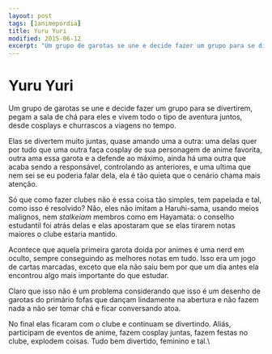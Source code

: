 ```yaml
---
layout: post
tags: [1animepordia]
title: Yuru Yuri
modified: 2015-06-12
excerpt: "Um grupo de garotas se une e decide fazer um grupo para se divertirem, pegam a sala de chá para eles e vivem todo o tipo de aventura juntos, desde cosplays e churrascos a viagens no tempo."
---
```


Yuru Yuri
=========

Um grupo de garotas se une e decide fazer um grupo para se divertirem,
pegam a sala de chá para eles e vivem todo o tipo de aventura juntos,
desde cosplays e churrascos a viagens no tempo.

Elas se divertem muito juntas, quase amando uma a outra: uma delas quer
por tudo que uma outra faça cosplay de sua personagem de anime favorita,
outra ama essa garota e a defende ao máximo, ainda há uma outra que
acaba sendo a responsável, controlando as anteriores, e uma ultima que
nem sei se eu poderia falar dela, ela é tão quieta que o cenário chama
mais atenção.

Só que como fazer clubes não é essa coisa tão simples, tem papelada e
tal, como isso é resolvido? Não, eles não imitam a Haruhi-sama, usando
meios malignos, nem *stalkeiam* membros como em Hayamata: o conselho
estudantil foi atrás delas e elas apostaram que se elas tirarem notas
maiores o clube estaria mantido.

Acontece que aquela primeira garota doida por animes é uma nerd em
oculto, sempre conseguindo as melhores notas em tudo. Isso era um jogo
de cartas marcadas, exceto que ela não saiu bem por que um dia antes ela
encontrou algo mais importante do que estudar.

Claro que isso não é um problema considerando que isso é um desenho de
garotas do primário fofas que dançam lindamente na abertura e não fazem
nada a não ser tomar chá e ficar conversando atoa.

No final elas ficaram com o clube e continuam se divertindo. Aliás,
participam de eventos de anime, fazem cosplay juntas, fazem festas no
clube, explodem coisas. Tudo bem divertido, feminino e tal.\


